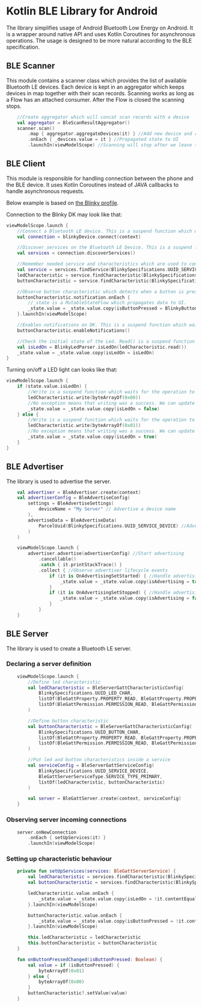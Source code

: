 # Kotlin BLE Library for Android

The library simplifies usage of Android Bluetooth Low Energy on Android. It is a wrapper around
native API and uses Kotlin Coroutines for asynchronous operations. The usage is designed to be more
natural according to the BLE specification.

## BLE Scanner
This module contains a scanner class which provides the list of available Bluetooth LE devices. Each 
device is kept in an aggregator which keeps devices in map together with their scan records. Scanning
works as long as a Flow has an attached consumer. After the Flow is closed the scanning stops.

```kotlin
    //Create aggregator which will concat scan records with a device
    val aggregator = BleScanResultAggregator()
    scanner.scan()
        .map { aggregator.aggregateDevices(it) } //Add new device and return an aggregated list
        .onEach { _devices.value = it } //Propagated state to UI
        .launchIn(viewModelScope) //Scanning will stop after we leave the screen
```

## BLE Client
This module is responsible for handling connection between the phone and the BLE device. It uses
Kotlin Coroutines instead of JAVA callbacks to handle asynchronous requests.

Below example is based on [the Blinky profile](https://github.com/NordicSemiconductor/Android-nRF-Blinky).

Connection to the Blinky DK may look like that:
```kotlin
viewModelScope.launch {
    //Connect a Bluetooth LE device. This is a suspend function which waits until device is in conncted state.
    val connection = blinkyDevice.connect(context)

    //Discover services on the Bluetooth LE Device. This is a suspend function which waits until device discovery is finished.
    val services = connection.discoverServices()

    //Remember needed service and characteristics which are used to communicate with the DK.
    val service = services.findService(BlinkySpecifications.UUID_SERVICE_DEVICE)!!
    ledCharacteristic = service.findCharacteristic(BlinkySpecifications.UUID_LED_CHAR)!!
    buttonCharacteristic = service.findCharacteristic(BlinkySpecifications.UUID_BUTTON_CHAR)!!

    //Observe button characteristic which detects when a button is pressed
    buttonCharacteristic.notification.onEach {
        //_state is a MutableStateFlow which propagates data to UI.
        _state.value = _state.value.copy(isButtonPressed = BlinkyButtonParser.isButtonPressed(it))
    }.launchIn(viewModelScope)

    //Enables notifications on DK. This is a suspend function which waits until notification is enabled.
    buttonCharacteristic.enableNotifications()

    //Check the initial state of the Led. Read() is a suspend function which waits until the value is read from the DK.
    val isLedOn = BlinkyLedParser.isLedOn(ledCharacteristic.read())
    _state.value = _state.value.copy(isLedOn = isLedOn)
}
```

Turning on/off a LED light can looks like that:
```kotlin
viewModelScope.launch {
    if (state.value.isLedOn) {
        //Write is a suspend function which waits for the operation to finish.
        ledCharacteristic.write(byteArrayOf(0x00))
        //No exception means that writing was a success. We can update the UI.
        _state.value = _state.value.copy(isLedOn = false)
    } else {
        //Write is a suspend function which waits for the operation to finish.
        ledCharacteristic.write(byteArrayOf(0x01))
        //No exception means that writing was a success. We can update the UI.
        _state.value = _state.value.copy(isLedOn = true)
    }
}
```

## BLE Advertiser
The library is used to advertise the server.

```kotlin
    val advertiser = BleAdvertiser.create(context)
    val advertiserConfig = BleAdvertiseConfig(
        settings = BleAdvertiseSettings(
            deviceName = "My Server" // Advertise a device name
        ),
        advertiseData = BleAdvertiseData(
            ParcelUuid(BlinkySpecifications.UUID_SERVICE_DEVICE) //Advertise main service uuid.
        )
    )

    viewModelScope.launch {
        advertiser.advertise(advertiserConfig) //Start advertising
            .cancellable()
            .catch { it.printStackTrace() }
            .collect { //Observe advertiser lifecycle events
                if (it is OnAdvertisingSetStarted) { //Handle advertising start event
                    _state.value = _state.value.copy(isAdvertising = true)
                }
                if (it is OnAdvertisingSetStopped) { //Handle advertising stop event
                    _state.value = _state.value.copy(isAdvertising = false)
                }
            }
    }
```

## BLE Server
The library is used to create a Bluetooth LE server. 

### Declaring a server definition
```kotlin
    viewModelScope.launch {
        //Define led characteristic
        val ledCharacteristic = BleServerGattCharacteristicConfig(
            BlinkySpecifications.UUID_LED_CHAR,
            listOf(BleGattProperty.PROPERTY_READ, BleGattProperty.PROPERTY_WRITE),
            listOf(BleGattPermission.PERMISSION_READ, BleGattPermission.PERMISSION_WRITE)
        )

        //Define button characteristic
        val buttonCharacteristic = BleServerGattCharacteristicConfig(
            BlinkySpecifications.UUID_BUTTON_CHAR,
            listOf(BleGattProperty.PROPERTY_READ, BleGattProperty.PROPERTY_NOTIFY),
            listOf(BleGattPermission.PERMISSION_READ, BleGattPermission.PERMISSION_WRITE)
        )

        //Put led and button characteristics inside a service
        val serviceConfig = BleServerGattServiceConfig(
            BlinkySpecifications.UUID_SERVICE_DEVICE,
            BleGattServerServiceType.SERVICE_TYPE_PRIMARY,
            listOf(ledCharacteristic, buttonCharacteristic)
        )

        val server = BleGattServer.create(context, serviceConfig)
    }
```

### Observing server incoming connections
```kotlin
    server.onNewConnection
        .onEach { setUpServices(it) }
        .launchIn(viewModelScope)
```

### Setting up characteristic behaviour
```kotlin
    private fun setUpServices(services: BleGattServerService) {
        val ledCharacteristic = services.findCharacteristic(BlinkySpecifications.UUID_LED_CHAR)!!
        val buttonCharacteristic = services.findCharacteristic(BlinkySpecifications.UUID_BUTTON_CHAR)!!

        ledCharacteristic.value.onEach {
            _state.value = _state.value.copy(isLedOn = !it.contentEquals(byteArrayOf(0x00)))
        }.launchIn(viewModelScope)

        buttonCharacteristic.value.onEach {
            _state.value = _state.value.copy(isButtonPressed = !it.contentEquals(byteArrayOf(0x00)))
        }.launchIn(viewModelScope)

        this.ledCharacteristic = ledCharacteristic
        this.buttonCharacteristic = buttonCharacteristic
    }

    fun onButtonPressedChanged(isButtonPressed: Boolean) {
        val value = if (isButtonPressed) {
            byteArrayOf(0x01)
        } else {
            byteArrayOf(0x00)
        }
        buttonCharacteristic?.setValue(value)
    }
```
